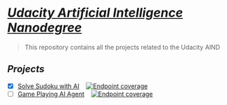 # [***Udacity Artificial Intelligence Nanodegree***](https://www.udacity.com/ai)

> This repository contains all the projects related to the Udacity AIND

## ***Projects***

- [x] [Solve Sudoku with AI](./Projects/AIND-Sudoku)&nbsp;&nbsp;&nbsp;&nbsp;[![Endpoint coverage](http://progressed.io/bar/100?title=done)](#done)
- [ ] [Game Playing AI Agent](./game_playing_AI_Agent.md)&nbsp;&nbsp;&nbsp;&nbsp;[![Endpoint coverage](http://progressed.io/bar/90?title=InProgress)](#started)
